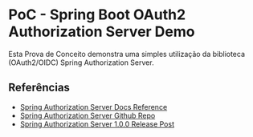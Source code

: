 # PoC - Spring Boot OAuth2 Authorization Server Demo

Esta Prova de Conceito demonstra uma simples utilização da biblioteca
(OAuth2/OIDC) Spring Authorization Server.

## Referências

- [Spring Authorization Server Docs Reference](https://docs.spring.io/spring-authorization-server/docs/current/reference/html/index.html)
- [Spring Authorization Server Github Repo](https://github.com/spring-projects/spring-authorization-server)
- [Spring Authorization Server 1.0.0 Release Post](https://spring.io/blog/2022/11/22/spring-authorization-server-1-0-is-now-ga)
